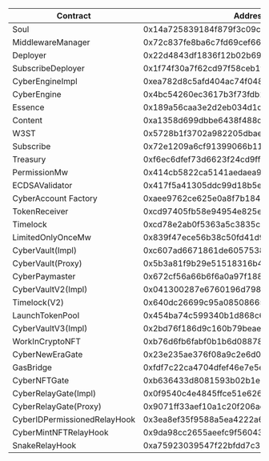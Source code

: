 | Contract                     | Address                                    |
| ---------------------------- | ------------------------------------------ |
| Soul                         | 0x14a725839184f879f3c09ce3d707e5a3e4c5869d |
| MiddlewareManager            | 0x72c837fe8ba6c7fd69cef66b6e85c0d7eabf1f9b |
| Deployer                     | 0x22d4843df1836f12b02b69ca6ad90575bbc03897 |
| SubscribeDeployer            | 0x1f74f30a7f62cd97f58ceb1f93e6bb253d096991 |
| CyberEngineImpl              | 0xea782d8c5afd404ac74f048ef34273217f7f6fc8 |
| CyberEngine                  | 0x4bc54260ec3617b3f73fdb1fa22417ed109f372c |
| Essence                      | 0x189a56caa3e2d2eb034d1ddc102f4f6bf822b811 |
| Content                      | 0xa1358d699dbbe6438f488d4cc8480eeddc7528d0 |
| W3ST                         | 0x5728b1f3702a982205dbaef4594d4a3760854db0 |
| Subscribe                    | 0x72e1209a6cf91399066b1145548347ffa85282b7 |
| Treasury                     | 0xf6ec6dfef73d6623f24cd9ff888e76725da32773 |
| PermissionMw                 | 0x414cb5822ca5141aedaea9d64a12f511071f7613 |
| ECDSAValidator               | 0x417f5a41305ddc99d18b5e176521b468b2a31b86 |
| CyberAccount Factory         | 0xaee9762ce625e0a8f7b184670fb57c37bfe1d0f1 |
| TokenReceiver                | 0xcd97405fb58e94954e825e46db192b916a45d412 |
| Timelock                     | 0xcd78e2ab0f5363a5c3835c0423fa4055bacf91d6 |
| LimitedOnlyOnceMw            | 0x839f47ece56b38c50fd41d97459f32d6952d6be6 |
| CyberVault(Impl)             | 0xc607ad6671861de605753886a3aee70917605ab7 |
| CyberVault(Proxy)            | 0x5b3a81f9b29e51518316b4e2b8fd5986a3785ca4 |
| CyberPaymaster               | 0x672cf56a66b6f6a0a97f188abe57249fb7eef909 |
| CyberVaultV2(Impl)           | 0x041300287e6760196d798be6ce9bd3b485028950 |
| Timelock(V2)                 | 0x640dc26699c95a085086650a18028ab3f1454c81 |
| LaunchTokenPool              | 0x454ba74c599340b1d868c693ccdb1a55feb8965d |
| CyberVaultV3(Impl)           | 0x2bd76f186d9c160b79beae8c02ec8f9bc50eae10 |
| WorkInCryptoNFT              | 0xb76d6fb6fabf0b1b6d08878e95f9bae630033b16 |
| CyberNewEraGate              | 0x23e235ae376f08a9c2e6d08a8bfa8f171306a112 |
| GasBridge                    | 0xfdf7c22ca4704dfef46e7e5ef53dca1d5a9f8e12 |
| CyberNFTGate                 | 0xb636433d8081593b02b1eccf1118ad05c100e0a4 |
| CyberRelayGate(Impl)         | 0x0f9540c4e4845ffce51e62602d50af7082e6be7a |
| CyberRelayGate(Proxy)        | 0x9071ff33aef10a1c20f206ad654bb8a5bee976aa |
| CyberIDPermissionedRelayHook | 0x3ea8ef35f9588a5ea4222a6bcfcad2fb02533710 |
| CyberMintNFTRelayHook        | 0x9da98cc2655aeefc9f56043c184ce8c87652a196 |
| SnakeRelayHook               | 0xa75923039547f22bfdd7c3bb8e5fccefcbb2515a |
